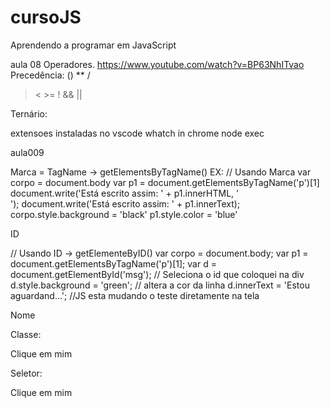 # cursoJS
Aprendendo a programar em JavaScript

aula 08 Operadores.
https://www.youtube.com/watch?v=BP63NhITvao
Precedência:
() ** /
> < >=
!
&&
||

Ternário:



extensoes instaladas no vscode
whatch in chrome
node exec

aula009

Marca = TagName -> getElementsByTagName()
EX: 
// Usando Marca
      var corpo = document.body
      var p1 = document.getElementsByTagName('p')[1]
      document.write('Está escrito assim: ' + p1.innerHTML, '</br>');
      document.write('Está escrito assim: ' + p1.innerText);
      corpo.style.background = 'black'
      p1.style.color = 'blue'


ID

 // Usando ID -> getElementeByID()
      var corpo = document.body;
      var p1 = document.getElementsByTagName('p')[1];
      var d = document.getElementById('msg'); // Seleciona o id que coloquei na div
        d.style.background = 'green'; // altera a cor da linha
        d.innerText = 'Estou aguardand...'; //JS esta mudando o teste diretamente na tela

Nome


Classe:

<div id="msg">Clique em mim</div>
    <script>
      // Usando ID 
      var corpo = document.body;
      var p1 = document.getElementsByTagName('p')[1];
      /*
      var d = document.getElementById('msg'); // Seleciona o id que coloquei na div
        d.style.background = 'green'; // altera a cor da linha
        d.innerText = 'Estou aguardando...'; //JS esta mudando o teste diretamente na tela
        */
       var d = document.querySelector('div#msg');
       d.style.background = 'blue';
 </script>

Seletor:

  <div id="msg">Clique em mim</div>
    <script>
      // Usando ID 
      var corpo = document.body;
      var p1 = document.getElementsByTagName('p')[1];
      /*
      var d = document.getElementById('msg'); // Seleciona o id que coloquei na div
        d.style.background = 'green'; // altera a cor da linha
        d.innerText = 'Estou aguardando...'; //JS esta mudando o teste diretamente na tela
        */
       var d = document.querySelector('div#msg'); // # igual a id 
       var d = document.querySelector('div#msg'); // # igual a class 
       d.style.background = 'blue';
</script>